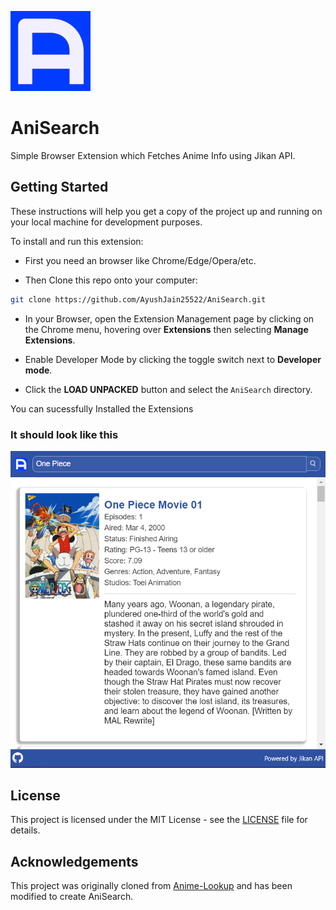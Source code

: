 ![AniSearch Logo](assets/images/icons/icon-128.png)
# AniSearch

Simple Browser Extension which Fetches Anime Info using Jikan API.

## Getting Started

These instructions will help you get a copy of the project up and running on your local machine for development purposes.

To install and run this extension: 
- First you need an browser like Chrome/Edge/Opera/etc.

- Then Clone this repo onto your computer:

```bash
git clone https://github.com/AyushJain25522/AniSearch.git
```

- In your Browser, open the Extension Management page by clicking on the Chrome menu, hovering over **Extensions** then selecting **Manage Extensions**.

- Enable Developer Mode by clicking the toggle switch next to **Developer mode**.

- Click the **LOAD UNPACKED** button and select the `AniSearch` directory.

You can sucessfully Installed the Extensions

### It should look like this
![Screenshot](screenshots/Screenshot-3.png)

## License

This project is licensed under the MIT License - see the [LICENSE](LICENSE) file for details.

## Acknowledgements

This project was originally cloned from [Anime-Lookup](https://github.com/kaushalmeena/anime-lookup) and has been modified to create AniSearch.

